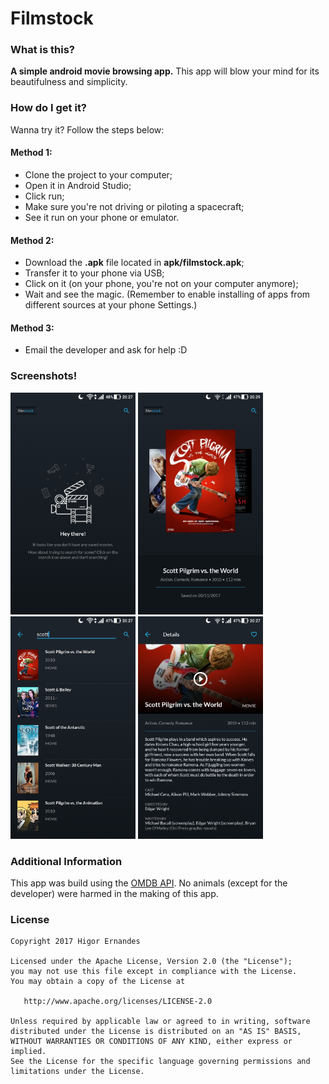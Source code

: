 # Filmstock
### What is this?
**A simple android movie browsing app.** This app will blow your mind for its beautifulness and simplicity.

### How do I get it?
Wanna try it? Follow the steps below:
#### Method 1:
- Clone the project to your computer;
- Open it in Android Studio;
- Click run;
- Make sure you're not driving or piloting a spacecraft;
- See it run on your phone or emulator.

#### Method 2:
- Download the **.apk** file located in **apk/filmstock.apk**;
- Transfer it to your phone via USB;
- Click on it (on your phone, you're not on your computer anymore);
- Wait and see the magic.
(Remember to enable installing of apps from different sources at your phone Settings.)

#### Method 3:
- Email the developer and ask for help :D

### Screenshots!
<img src="/app/src/main/res/raw/screenshot1.png" width="200"/> <img src="/app/src/main/res/raw/screenshot2.png" width="200"/> <img src="/app/src/main/res/raw/screenshot3.png" width="200"/> <img src="/app/src/main/res/raw/screenshot4.png" width="200"/>

### Additional Information
This app was build using the [OMDB API](https://www.omdbapi.com/). No animals (except for the developer) were harmed in the making of this app.

### License
```
Copyright 2017 Higor Ernandes

Licensed under the Apache License, Version 2.0 (the "License");
you may not use this file except in compliance with the License.
You may obtain a copy of the License at

   http://www.apache.org/licenses/LICENSE-2.0

Unless required by applicable law or agreed to in writing, software
distributed under the License is distributed on an "AS IS" BASIS,
WITHOUT WARRANTIES OR CONDITIONS OF ANY KIND, either express or implied.
See the License for the specific language governing permissions and
limitations under the License.
```

